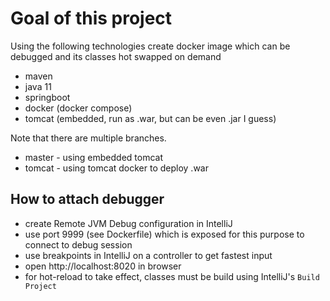 # Goal of this project

Using the following technologies create docker image which can be debugged and its classes hot swapped on demand

- maven
- java 11
- springboot
- docker (docker compose)
- tomcat (embedded, run as .war, but can be even .jar I guess)

Note that there are multiple branches.

- master - using embedded tomcat
- tomcat - using tomcat docker to deploy .war

## How to attach debugger

- create Remote JVM Debug configuration in IntelliJ
- use port 9999 (see Dockerfile) which is exposed for this purpose to connect to debug session
- use breakpoints in IntelliJ on a controller to get fastest input
- open http://localhost:8020 in browser
- for hot-reload to take effect, classes must be build using IntelliJ's `Build Project`

